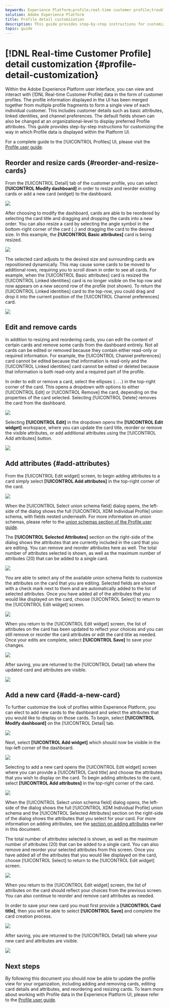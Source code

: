 ```yaml
---
keywords: Experience Platform;profile;real-time customer profile;troubleshooting;API
solution: Adobe Experience Platform
title: Profile detail customization
description: This guide provides step-by-step instructions for customizing the way in which Real-time Customer Profile data is displayed within the Adobe Experience Platform UI. 
topic: guide
---
```


# [!DNL Real-time Customer Profile] detail customization {#profile-detail-customization}

Within the Adobe Experience Platform user interface, you can view and interact with [!DNL Real-time Customer Profile] data in the form of customer profiles. The profile information displayed in the UI has been merged together from multiple profile fragments to form a single view of each individual customer. This includes customer details such as basic attributes, linked identities, and channel preferences. The default fields shown can also be changed at an organizational-level to display preferred Profile attributes. This guide provides step-by-step instructions for customizing the way in which Profile data is displayed within the Platform UI.  

For a complete guide to the [!UICONTROL Profiles] UI, please visit the [Profile user guide](user-guide.md).

## Reorder and resize cards {#reorder-and-resize-cards}

From the [!UICONTROL Detail] tab of the customer profile, you can select **[!UICONTROL Modify dashboard]** in order to resize and reorder existing cards or add a new card (widget) to the dashboard.

![](../images/profile-customization/profiles-modify-dashboard.png)

After choosing to modify the dashboard, cards are able to be reordered by selecting the card title and dragging and dropping the cards into a new order. You can also resize a card by selecting the angle symbol in the bottom-right corner of the card (`⌟`) and dragging the card to the desired size. In this example, the **[!UICONTROL Basic attributes]** card is being resized. 

![](../images/profile-customization/profiles-resize-cards.png)

The selected card adjusts to the desired size and surrounding cards are repositioned dynamically. This may cause some cards to be moved to additional rows, requiring you to scroll down in order to see all cards. For example, when the [!UICONTROL Basic attributes] card is resized the [!UICONTROL Linked identities] card is no longer visible on the top row and now appears on a new second row of the profile (not shown). To return the [!UICONTROL Linked identities] card to the top-row, you could drag and drop it into the current position of the [!UICONTROL Channel preferences] card.

![](../images/profile-customization/profiles-card-resized.png)

## Edit and remove cards

In addition to resizing and reordering cards, you can edit the content of certain cards and remove some cards from the dashboard entirely. Not all cards can be edited or removed because they contain either read-only or required information. For example, the [!UICONTROL Channel preferences] card cannot be edited because that information is read-only and the [!UICONTROL Linked identities] card cannot be edited or deleted because that information is both read-only and a required part of the profile.

In order to edit or remove a card, select the ellipses (`...`) in the top-right corner of the card. This opens a dropdown with options to either [!UICONTROL Edit] or [!UICONTROL Remove] the card, depending on the properties of the card selected. Selecting [!UICONTROL Delete] removes the card from the dashboard.

![](../images/profile-customization/profiles-edit-remove-resized.png)

Selecting **[!UICONTROL Edit]** in the dropdown opens the **[!UICONTROL Edit widget]** workspace, where you can update the card title, reorder or remove the visible attributes, or add additional attributes using the [!UICONTROL Add attributes] button.

![](../images/profile-customization/profiles-edit-widget-basic-attributes.png)

## Add attributes {#add-attributes}

From the [!UICONTROL Edit widget] screen, to begin adding attributes to a card simply select **[!UICONTROL Add attributes]** in the top-right corner of the card.

![](../images/profile-customization/profiles-edit-widget-basic-add-attributes.png)

When the [!UICONTROL Select union schema field] dialog opens, the left-side of the dialog shows the full [!UICONTROL XDM Individual Profile] union schema, with fields nested underneath. For more information on union schemas, please refer to the [union schemas section of the Profile user guide](user-guide.md#union-schema). 

The **[!UICONTROL Selected Attributes]** section on the right-side of the dialog shows the attributes that are currently included in the card that you are editing. You can remove and reorder attributes here as well. The total number of attributes selected is shown, as well as the maximum number of attributes (20) that can be added to a single card.

![](../images/profile-customization/profiles-select-field-before.png)

You are able to select any of the available union schema fields to customize the attributes on the card that you are editing. Selected fields are shown with a check mark next to them and are automatically added to the list of selected attributes. Once you have added all of the attributes that you would like displayed on the card, choose [!UICONTROL Select] to return to the [!UICONTROL Edit widget] screen.

![](../images/profile-customization/profiles-select-field-after.png)

When you return to the [!UICONTROL Edit widget] screen, the list of attributes on the card has been updated to reflect your choices and you can still remove or reorder the card attributes or edit the card title as needed. Once your edits are complete, select **[!UICONTROL Save]** to save your changes.

![](../images/profile-customization/profiles-edit-widget-new-attributes.png)

After saving, you are returned to the [!UICONTROL Detail] tab where the updated card and attributes are visible.

![](../images/profile-customization/profiles-resized-card-new-attributes.png)

## Add a new card {#add-a-new-card}

To further customize the look of profiles within Experience Platform, you can elect to add new cards to the dashboard and select the attributes that you would like to display on those cards. To begin, select **[!UICONTROL Modify dashboard]** on the [!UICONTROL Detail] tab.

![](../images/profile-customization/profiles-modify-dashboard.png)

Next, select **[!UICONTROL Add widget]** which should now be visible in the top-left corner of the dashboard.

![](../images/profile-customization/profiles-add-widget.png)

Selecting to add a new card opens the [!UICONTROL Edit widget] screen where you can provide a [!UICONTROL Card title] and choose the attributes that you wish to display on the card. To begin adding attributes to the card, select **[!UICONTROL Add attributes]** in the top-right corner of the card.

![](../images/profile-customization/profiles-edit-new-widget.png)

When the [!UICONTROL Select union schema field] dialog opens, the left-side of the dialog shows the full [!UICONTROL XDM Individual Profile] union schema and the [!UICONTROL Selected Attributes] section on the right-side of the dialog shows the attributes that you select for your card. For more information on adding attributes, see the [section on adding attributes](#add-attributes) earlier in this document.

The total number of attributes selected is shown, as well as the maximum number of attributes (20) that can be added to a single card. You can also remove and reorder your selected attributes from this screen. Once you have added all of the attributes that you would like displayed on the card, choose [!UICONTROL Select] to return to the [!UICONTROL Edit widget] screen.

![](../images/profile-customization/profiles-add-fields-new-widget.png)

When you return to the [!UICONTROL Edit widget] screen, the list of attributes on the card should reflect your choices from the previous screen. You can also continue to reorder and remove card attributes as needed. 

In order to save your new card you must first provide a **[!UICONTROL Card title]**, then you will be able to select **[!UICONTROL Save]** and complete the card creation process.

![](../images/profile-customization/profiles-edit-new-widget-with-fields.png)

After saving, you are returned to the [!UICONTROL Detail] tab where your new card and attributes are visible.

![](../images/profile-customization/profiles-detail-new-widget.png)

## Next steps

By following this document you should now be able to update the profile view for your organization, including adding and removing cards, editing card details and attributes, and reordering and resizing cards. To learn more about working with Profile data in the Experience Platform UI, please refer to the [Profile user guide](user-guide.md).